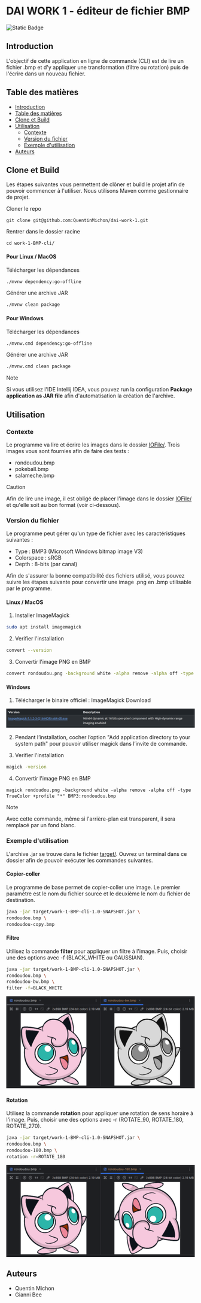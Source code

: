 # DAI WORK 1 - éditeur de fichier BMP
![Static Badge](https://img.shields.io/badge/HEIG--VD-labo-red?logo=intellijidea)


## Introduction
L'objectif de cette application en ligne de commande (CLI) est de lire un fichier .bmp et d'y appliquer une transformation (filtre ou rotation) puis de l'écrire dans un nouveau fichier. 

## Table des matières
- [Introduction](#introduction)
- [Table des matières](#table-des-matières)
- [Clone et Build](#clone-et-build)
- [Utilisation](#utilisation)
  - [Contexte](#contexte)
  - [Version du fichier](#version-du-fichier)
  - [Exemple d'utilisation](#exemple-dutilisation)
- [Auteurs](#auteurs)

## Clone et Build
Les étapes suivantes vous permettent de clôner et build le projet afin de pouvoir commencer à l'utiliser. Nous utilisons Maven comme gestionnaire de projet.

Cloner le repo
```
git clone git@github.com:QuentinMichon/dai-work-1.git
```

Rentrer dans le dossier racine
```
cd work-1-BMP-cli/
```

#### Pour Linux / MacOS
Télécharger les dépendances 
```sh
./mvnw dependency:go-offline
```
Générer une archive JAR
```sh
./mvnw clean package
```

#### Pour Windows
Télécharger les dépendances
```sh
./mvnw.cmd dependency:go-offline
```
Générer une archive JAR
```sh
./mvnw.cmd clean package
```

> [!NOTE]
> 
> Si vous utilisez l'IDE Intellij IDEA, vous pouvez run la configuration **Package application as JAR file** afin d'automatisation la création de l'archive.

## Utilisation

### Contexte
Le programme va lire et écrire les images dans le dossier [IOFile/](IOFile). Trois images vous sont fournies afin de faire des tests :
- rondoudou.bmp
- pokeball.bmp
- salameche.bmp

>[!CAUTION]
> 
> Afin de lire une image, il est obligé de placer l'image dans le dossier [IOFile/](IOFile) et qu'elle soit au bon format (voir ci-dessous).

### Version du fichier
Le programme peut gérer qu'un type de fichier avec les caractéristiques suivantes : 
- Type : BMP3 (Microsoft Windows bitmap image V3) 
- Colorspace : sRGB
- Depth : 8-bits (par canal)

Afin de s'assurer la bonne compatibilité des fichiers utilisé, vous pouvez suivre les étapes suivante pour convertir une image .png en .bmp utilisable par le programme.

#### Linux / MacOS
1) Installer ImageMagick
```sh
sudo apt install imagemagick 
```
2) Verifier l'installation
```sh
convert --version
```
3) Convertir l'image PNG en BMP

```sh
convert rondoudou.png -background white -alpha remove -alpha off -type TrueColor +profile "*" BMP3:rondoudou.bmp
```

#### Windows
1) Télécharger le binaire officiel : ImageMagick Download
<img src="gitImage/ImageMagickWindows.png">

2) Pendant l’installation, cocher l’option "Add application directory to your system path" pour pouvoir utiliser magick dans l’invite de commande.

3) Verifier l'installation
```sh
magick -version
```
4) Convertir l'image PNG en BMP
```
magick rondoudou.png -background white -alpha remove -alpha off -type TrueColor +profile "*" BMP3:rondoudou.bmp
```

>[!NOTE]
> 
> Avec cette commande, même si l'arrière-plan est transparent, il sera remplacé par un fond blanc.

### Exemple d'utilisation
L'archive .jar se trouve dans le fichier [target/](target/work-1-BMP-cli-1.0-SNAPSHOT.jar). Ouvrez un terminal dans ce dossier afin de pouvoir exécuter les commandes suivantes.

#### Copier-coller
Le programme de base permet de copier-coller une image. Le premier paramètre est le nom du fichier source et le deuxième le nom du fichier de destination.

```sh
java -jar target/work-1-BMP-cli-1.0-SNAPSHOT.jar \
rondoudou.bmp \
rondoudou-copy.bmp
```
#### Filtre
Utilisez la commande **filter** pour appliquer un filtre à l'image. 
Puis, choisir une des options avec -f (BLACK_WHITE ou GAUSSIAN).

```sh
java -jar target/work-1-BMP-cli-1.0-SNAPSHOT.jar \
rondoudou.bmp \
rondoudou-bw.bmp \
filter -f=BLACK_WHITE
```

<img src="gitImage/rondoudouBW.png">

#### Rotation
Utilisez la commande **rotation** pour appliquer une rotation de sens horaire à l'image. Puis, choisir une des options avec -r
(ROTATE_90, ROTATE_180, ROTATE_270).

```sh
java -jar target/work-1-BMP-cli-1.0-SNAPSHOT.jar \
rondoudou.bmp \
rondoudou-180.bmp \
rotation -r=ROTATE_180
```

<img src="gitImage/rondoudou180.png">

## Auteurs
- Quentin Michon
- Gianni Bee
